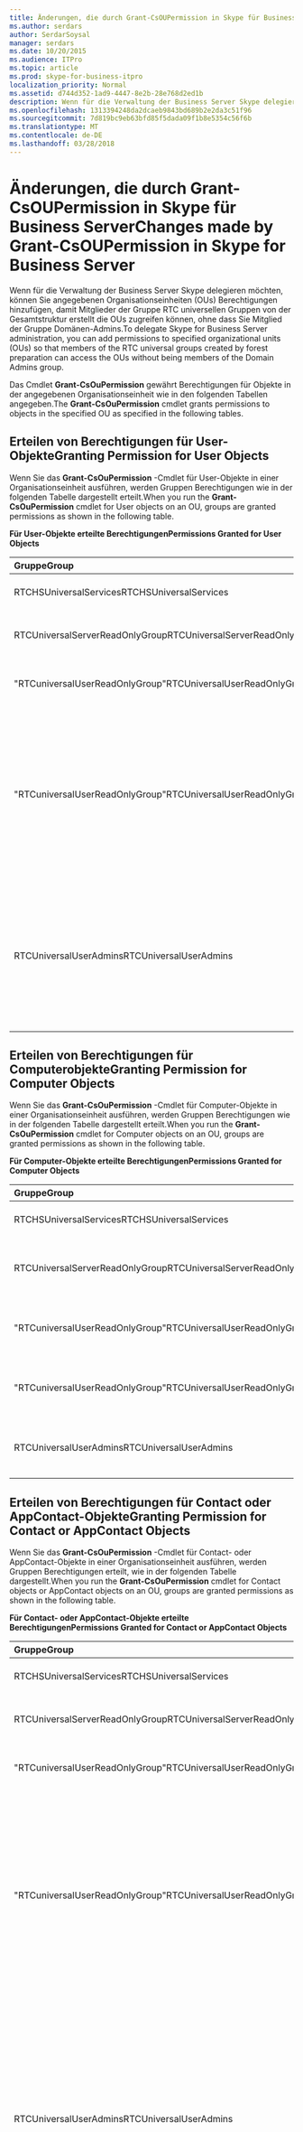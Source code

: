 ```yaml
---
title: Änderungen, die durch Grant-CsOUPermission in Skype für Business Server
ms.author: serdars
author: SerdarSoysal
manager: serdars
ms.date: 10/20/2015
ms.audience: ITPro
ms.topic: article
ms.prod: skype-for-business-itpro
localization_priority: Normal
ms.assetid: d744d352-1ad9-4447-8e2b-28e768d2ed1b
description: Wenn für die Verwaltung der Business Server Skype delegieren möchten, können Sie angegebenen Organisationseinheiten (OUs) Berechtigungen hinzufügen, damit Mitglieder der Gruppe RTC universellen Gruppen von der Gesamtstruktur erstellt die OUs zugreifen können, ohne dass Sie Mitglied der Gruppe Domänen-Admins.
ms.openlocfilehash: 1313394248da2dcaeb9843bd689b2e2da3c51f96
ms.sourcegitcommit: 7d819bc9eb63bfd85f5dada09f1b8e5354c56f6b
ms.translationtype: MT
ms.contentlocale: de-DE
ms.lasthandoff: 03/28/2018
---
```

# <a name="changes-made-by-grant-csoupermission-in-skype-for-business-server"></a><span data-ttu-id="448a8-103">Änderungen, die durch Grant-CsOUPermission in Skype für Business Server</span><span class="sxs-lookup"><span data-stu-id="448a8-103">Changes made by Grant-CsOUPermission in Skype for Business Server</span></span>
 
<span data-ttu-id="448a8-104">Wenn für die Verwaltung der Business Server Skype delegieren möchten, können Sie angegebenen Organisationseinheiten (OUs) Berechtigungen hinzufügen, damit Mitglieder der Gruppe RTC universellen Gruppen von der Gesamtstruktur erstellt die OUs zugreifen können, ohne dass Sie Mitglied der Gruppe Domänen-Admins.</span><span class="sxs-lookup"><span data-stu-id="448a8-104">To delegate Skype for Business Server administration, you can add permissions to specified organizational units (OUs) so that members of the RTC universal groups created by forest preparation can access the OUs without being members of the Domain Admins group.</span></span> 
  
<span data-ttu-id="448a8-105">Das Cmdlet **Grant-CsOuPermission** gewährt Berechtigungen für Objekte in der angegebenen Organisationseinheit wie in den folgenden Tabellen angegeben.</span><span class="sxs-lookup"><span data-stu-id="448a8-105">The **Grant-CsOuPermission** cmdlet grants permissions to objects in the specified OU as specified in the following tables.</span></span>
  
## <a name="granting-permission-for-user-objects"></a><span data-ttu-id="448a8-106">Erteilen von Berechtigungen für User-Objekte</span><span class="sxs-lookup"><span data-stu-id="448a8-106">Granting Permission for User Objects</span></span>

<span data-ttu-id="448a8-107">Wenn Sie das **Grant-CsOuPermission** -Cmdlet für User-Objekte in einer Organisationseinheit ausführen, werden Gruppen Berechtigungen wie in der folgenden Tabelle dargestellt erteilt.</span><span class="sxs-lookup"><span data-stu-id="448a8-107">When you run the **Grant-CsOuPermission** cmdlet for User objects on an OU, groups are granted permissions as shown in the following table.</span></span>
  
<span data-ttu-id="448a8-108">**Für User-Objekte erteilte Berechtigungen**</span><span class="sxs-lookup"><span data-stu-id="448a8-108">**Permissions Granted for User Objects**</span></span>

|<span data-ttu-id="448a8-109">**Gruppe**</span><span class="sxs-lookup"><span data-stu-id="448a8-109">**Group**</span></span>|<span data-ttu-id="448a8-110">**Berechtigung**</span><span class="sxs-lookup"><span data-stu-id="448a8-110">**Permission**</span></span>|<span data-ttu-id="448a8-111">**Gilt für**</span><span class="sxs-lookup"><span data-stu-id="448a8-111">**Applies to**</span></span>|
|:-----|:-----|:-----|
|<span data-ttu-id="448a8-112">RTCHSUniversalServices</span><span class="sxs-lookup"><span data-stu-id="448a8-112">RTCHSUniversalServices</span></span>  <br/> |<span data-ttu-id="448a8-113">Verzeichnisänderungen</span><span class="sxs-lookup"><span data-stu-id="448a8-113">Replicating directory changes</span></span>  <br/> |<span data-ttu-id="448a8-114">Nur dieses Objekt</span><span class="sxs-lookup"><span data-stu-id="448a8-114">This object only</span></span>  <br/> |
|<span data-ttu-id="448a8-115">RTCUniversalServerReadOnlyGroup</span><span class="sxs-lookup"><span data-stu-id="448a8-115">RTCUniversalServerReadOnlyGroup</span></span>  <br/> |<span data-ttu-id="448a8-116">Inhalt auflisten</span><span class="sxs-lookup"><span data-stu-id="448a8-116">List contents</span></span>  <br/> <span data-ttu-id="448a8-117">Alle Eigenschaften lesen</span><span class="sxs-lookup"><span data-stu-id="448a8-117">Read all properties</span></span>  <br/> <span data-ttu-id="448a8-118">Leseberechtigungen</span><span class="sxs-lookup"><span data-stu-id="448a8-118">Read permissions</span></span>  <br/> |<span data-ttu-id="448a8-119">Nur dieses Objekt</span><span class="sxs-lookup"><span data-stu-id="448a8-119">This object only</span></span>  <br/> |
|<span data-ttu-id="448a8-120">"RTCuniversalUserReadOnlyGroup"</span><span class="sxs-lookup"><span data-stu-id="448a8-120">RTCUniversalUserReadOnlyGroup</span></span>  <br/> |<span data-ttu-id="448a8-121">Inhalt auflisten</span><span class="sxs-lookup"><span data-stu-id="448a8-121">List contents</span></span>  <br/> <span data-ttu-id="448a8-122">Alle Eigenschaften lesen</span><span class="sxs-lookup"><span data-stu-id="448a8-122">Read all properties</span></span>  <br/> <span data-ttu-id="448a8-123">Leseberechtigungen</span><span class="sxs-lookup"><span data-stu-id="448a8-123">Read permissions</span></span>  <br/> |<span data-ttu-id="448a8-124">Nur dieses Objekt</span><span class="sxs-lookup"><span data-stu-id="448a8-124">This object only</span></span>  <br/> |
|<span data-ttu-id="448a8-125">"RTCuniversalUserReadOnlyGroup"</span><span class="sxs-lookup"><span data-stu-id="448a8-125">RTCUniversalUserReadOnlyGroup</span></span>  <br/> |<span data-ttu-id="448a8-126">RTCUserSearchPropertySet lesen</span><span class="sxs-lookup"><span data-stu-id="448a8-126">Read RTCUserSearchPropertySet</span></span>  <br/> <span data-ttu-id="448a8-127">RTCUserProvisioningPropertySet lesen</span><span class="sxs-lookup"><span data-stu-id="448a8-127">Read RTCUserProvisioningPropertySet</span></span>  <br/> <span data-ttu-id="448a8-128">RTCPropertySet lesen</span><span class="sxs-lookup"><span data-stu-id="448a8-128">Read RTCPropertySet</span></span>  <br/> <span data-ttu-id="448a8-129">Öffentliche Informationen lesen</span><span class="sxs-lookup"><span data-stu-id="448a8-129">Read Public-Information</span></span>  <br/> <span data-ttu-id="448a8-130">Allgemeine Informationen lesen</span><span class="sxs-lookup"><span data-stu-id="448a8-130">Read General-Information</span></span>  <br/> <span data-ttu-id="448a8-131">Benutzer Kontoeinschränkungen lesen</span><span class="sxs-lookup"><span data-stu-id="448a8-131">Read User-Account-Restrictions</span></span>  <br/> |<span data-ttu-id="448a8-132">Untergeordnete User-Objekte</span><span class="sxs-lookup"><span data-stu-id="448a8-132">Descendant User objects</span></span>  <br/> |
|<span data-ttu-id="448a8-133">RTCUniversalUserAdmins</span><span class="sxs-lookup"><span data-stu-id="448a8-133">RTCUniversalUserAdmins</span></span>  <br/> |<span data-ttu-id="448a8-134">Schreiben von RTCUserSearchPropertySet</span><span class="sxs-lookup"><span data-stu-id="448a8-134">Write RTCUserSearchPropertySet</span></span>  <br/> <span data-ttu-id="448a8-135">Schreiben Sie "msexchucvoicemailsettings"</span><span class="sxs-lookup"><span data-stu-id="448a8-135">Write msExchUCVoiceMailSettings</span></span>  <br/> <span data-ttu-id="448a8-136">Schreiben von RTCUserProvisioningPropertySet</span><span class="sxs-lookup"><span data-stu-id="448a8-136">Write RTCUserProvisioningPropertySet</span></span>  <br/> <span data-ttu-id="448a8-137">Schreiben von RTCPropertySet</span><span class="sxs-lookup"><span data-stu-id="448a8-137">Write RTCPropertySet</span></span>  <br/> <span data-ttu-id="448a8-138">ProxyAddresses schreiben</span><span class="sxs-lookup"><span data-stu-id="448a8-138">Write proxyAddresses</span></span>  <br/> |<span data-ttu-id="448a8-139">Untergeordnete User-Objekte</span><span class="sxs-lookup"><span data-stu-id="448a8-139">Descendant User objects</span></span>  <br/> |
   
## <a name="granting-permission-for-computer-objects"></a><span data-ttu-id="448a8-140">Erteilen von Berechtigungen für Computerobjekte</span><span class="sxs-lookup"><span data-stu-id="448a8-140">Granting Permission for Computer Objects</span></span>

<span data-ttu-id="448a8-141">Wenn Sie das **Grant-CsOuPermission** -Cmdlet für Computer-Objekte in einer Organisationseinheit ausführen, werden Gruppen Berechtigungen wie in der folgenden Tabelle dargestellt erteilt.</span><span class="sxs-lookup"><span data-stu-id="448a8-141">When you run the **Grant-CsOuPermission** cmdlet for Computer objects on an OU, groups are granted permissions as shown in the following table.</span></span>
  
<span data-ttu-id="448a8-142">**Für Computer-Objekte erteilte Berechtigungen**</span><span class="sxs-lookup"><span data-stu-id="448a8-142">**Permissions Granted for Computer Objects**</span></span>

|<span data-ttu-id="448a8-143">**Gruppe**</span><span class="sxs-lookup"><span data-stu-id="448a8-143">**Group**</span></span>|<span data-ttu-id="448a8-144">**Berechtigung**</span><span class="sxs-lookup"><span data-stu-id="448a8-144">**Permission**</span></span>|<span data-ttu-id="448a8-145">**Gilt für**</span><span class="sxs-lookup"><span data-stu-id="448a8-145">**Applies to**</span></span>|
|:-----|:-----|:-----|
|<span data-ttu-id="448a8-146">RTCHSUniversalServices</span><span class="sxs-lookup"><span data-stu-id="448a8-146">RTCHSUniversalServices</span></span>  <br/> |<span data-ttu-id="448a8-147">Verzeichnisänderungen</span><span class="sxs-lookup"><span data-stu-id="448a8-147">Replicating directory changes</span></span>  <br/> |<span data-ttu-id="448a8-148">Nur dieses Objekt</span><span class="sxs-lookup"><span data-stu-id="448a8-148">This object only</span></span>  <br/> |
|<span data-ttu-id="448a8-149">RTCUniversalServerReadOnlyGroup</span><span class="sxs-lookup"><span data-stu-id="448a8-149">RTCUniversalServerReadOnlyGroup</span></span>  <br/> |<span data-ttu-id="448a8-150">Inhalt auflisten</span><span class="sxs-lookup"><span data-stu-id="448a8-150">List contents</span></span>  <br/> <span data-ttu-id="448a8-151">Alle Eigenschaften lesen</span><span class="sxs-lookup"><span data-stu-id="448a8-151">Read all properties</span></span>  <br/> <span data-ttu-id="448a8-152">Leseberechtigungen</span><span class="sxs-lookup"><span data-stu-id="448a8-152">Read permissions</span></span>  <br/> |<span data-ttu-id="448a8-153">Nur dieses Objekt</span><span class="sxs-lookup"><span data-stu-id="448a8-153">This object only</span></span>  <br/> |
|<span data-ttu-id="448a8-154">"RTCuniversalUserReadOnlyGroup"</span><span class="sxs-lookup"><span data-stu-id="448a8-154">RTCUniversalUserReadOnlyGroup</span></span>  <br/> |<span data-ttu-id="448a8-155">Inhalt auflisten</span><span class="sxs-lookup"><span data-stu-id="448a8-155">List contents</span></span>  <br/> <span data-ttu-id="448a8-156">Alle Eigenschaften lesen</span><span class="sxs-lookup"><span data-stu-id="448a8-156">Read all properties</span></span>  <br/> <span data-ttu-id="448a8-157">Leseberechtigungen</span><span class="sxs-lookup"><span data-stu-id="448a8-157">Read permissions</span></span>  <br/> |<span data-ttu-id="448a8-158">Nur dieses Objekt</span><span class="sxs-lookup"><span data-stu-id="448a8-158">This object only</span></span>  <br/> |
|<span data-ttu-id="448a8-159">"RTCuniversalUserReadOnlyGroup"</span><span class="sxs-lookup"><span data-stu-id="448a8-159">RTCUniversalUserReadOnlyGroup</span></span>  <br/> |<span data-ttu-id="448a8-160">Öffentliche Informationen lesen</span><span class="sxs-lookup"><span data-stu-id="448a8-160">Read Public-Information</span></span>  <br/> <span data-ttu-id="448a8-161">Lesen Sie überprüft-DNS-Host-Name</span><span class="sxs-lookup"><span data-stu-id="448a8-161">Read Validated-DNS-Host-Name</span></span>  <br/> |<span data-ttu-id="448a8-162">Untergeordnete Computer-Objekte</span><span class="sxs-lookup"><span data-stu-id="448a8-162">Descendant Computer objects</span></span>  <br/> |
|<span data-ttu-id="448a8-163">RTCUniversalUserAdmins</span><span class="sxs-lookup"><span data-stu-id="448a8-163">RTCUniversalUserAdmins</span></span>  <br/> |<span data-ttu-id="448a8-164">Öffentliche Informationen lesen</span><span class="sxs-lookup"><span data-stu-id="448a8-164">Read Public-Information</span></span>  <br/> <span data-ttu-id="448a8-165">Lesen Sie überprüft-DNS-Host-Name</span><span class="sxs-lookup"><span data-stu-id="448a8-165">Read Validated-DNS-Host-Name</span></span>  <br/> |<span data-ttu-id="448a8-166">Untergeordnete Computer-Objekte</span><span class="sxs-lookup"><span data-stu-id="448a8-166">Descendant Computer objects</span></span>  <br/> |
   
## <a name="granting-permission-for-contact-or-appcontact-objects"></a><span data-ttu-id="448a8-167">Erteilen von Berechtigungen für Contact oder AppContact-Objekte</span><span class="sxs-lookup"><span data-stu-id="448a8-167">Granting Permission for Contact or AppContact Objects</span></span>

<span data-ttu-id="448a8-168">Wenn Sie das **Grant-CsOuPermission** -Cmdlet für Contact- oder AppContact-Objekte in einer Organisationseinheit ausführen, werden Gruppen Berechtigungen erteilt, wie in der folgenden Tabelle dargestellt.</span><span class="sxs-lookup"><span data-stu-id="448a8-168">When you run the **Grant-CsOuPermission** cmdlet for Contact objects or AppContact objects on an OU, groups are granted permissions as shown in the following table.</span></span>
  
<span data-ttu-id="448a8-169">**Für Contact- oder AppContact-Objekte erteilte Berechtigungen**</span><span class="sxs-lookup"><span data-stu-id="448a8-169">**Permissions Granted for Contact or AppContact Objects**</span></span>

|<span data-ttu-id="448a8-170">**Gruppe**</span><span class="sxs-lookup"><span data-stu-id="448a8-170">**Group**</span></span>|<span data-ttu-id="448a8-171">**Berechtigung**</span><span class="sxs-lookup"><span data-stu-id="448a8-171">**Permission**</span></span>|<span data-ttu-id="448a8-172">**Gilt für**</span><span class="sxs-lookup"><span data-stu-id="448a8-172">**Applies to**</span></span>|
|:-----|:-----|:-----|
|<span data-ttu-id="448a8-173">RTCHSUniversalServices</span><span class="sxs-lookup"><span data-stu-id="448a8-173">RTCHSUniversalServices</span></span>  <br/> |<span data-ttu-id="448a8-174">Verzeichnisänderungen</span><span class="sxs-lookup"><span data-stu-id="448a8-174">Replicating directory changes</span></span>  <br/> |<span data-ttu-id="448a8-175">Nur dieses Objekt</span><span class="sxs-lookup"><span data-stu-id="448a8-175">This object only</span></span>  <br/> |
|<span data-ttu-id="448a8-176">RTCUniversalServerReadOnlyGroup</span><span class="sxs-lookup"><span data-stu-id="448a8-176">RTCUniversalServerReadOnlyGroup</span></span>  <br/> |<span data-ttu-id="448a8-177">Inhalt auflisten</span><span class="sxs-lookup"><span data-stu-id="448a8-177">List contents</span></span>  <br/> <span data-ttu-id="448a8-178">Alle Eigenschaften lesen</span><span class="sxs-lookup"><span data-stu-id="448a8-178">Read all properties</span></span>  <br/> <span data-ttu-id="448a8-179">Leseberechtigungen</span><span class="sxs-lookup"><span data-stu-id="448a8-179">Read permissions</span></span>  <br/> |<span data-ttu-id="448a8-180">Nur dieses Objekt</span><span class="sxs-lookup"><span data-stu-id="448a8-180">This object only</span></span>  <br/> |
|<span data-ttu-id="448a8-181">"RTCuniversalUserReadOnlyGroup"</span><span class="sxs-lookup"><span data-stu-id="448a8-181">RTCUniversalUserReadOnlyGroup</span></span>  <br/> |<span data-ttu-id="448a8-182">Inhalt auflisten</span><span class="sxs-lookup"><span data-stu-id="448a8-182">List contents</span></span>  <br/> <span data-ttu-id="448a8-183">Alle Eigenschaften lesen</span><span class="sxs-lookup"><span data-stu-id="448a8-183">Read all properties</span></span>  <br/> <span data-ttu-id="448a8-184">Leseberechtigungen</span><span class="sxs-lookup"><span data-stu-id="448a8-184">Read permissions</span></span>  <br/> |<span data-ttu-id="448a8-185">Nur dieses Objekt</span><span class="sxs-lookup"><span data-stu-id="448a8-185">This object only</span></span>  <br/> |
|<span data-ttu-id="448a8-186">"RTCuniversalUserReadOnlyGroup"</span><span class="sxs-lookup"><span data-stu-id="448a8-186">RTCUniversalUserReadOnlyGroup</span></span>  <br/> |<span data-ttu-id="448a8-187">RTCUserSearchPropertySet lesen</span><span class="sxs-lookup"><span data-stu-id="448a8-187">Read RTCUserSearchPropertySet</span></span>  <br/> <span data-ttu-id="448a8-188">RTCUserProvisioningPropertySet lesen</span><span class="sxs-lookup"><span data-stu-id="448a8-188">Read RTCUserProvisioningPropertySet</span></span>  <br/> <span data-ttu-id="448a8-189">RTCPropertySet lesen</span><span class="sxs-lookup"><span data-stu-id="448a8-189">Read RTCPropertySet</span></span>  <br/> <span data-ttu-id="448a8-190">Öffentliche Informationen lesen</span><span class="sxs-lookup"><span data-stu-id="448a8-190">Read Public-Information</span></span>  <br/> <span data-ttu-id="448a8-191">Allgemeine Informationen lesen</span><span class="sxs-lookup"><span data-stu-id="448a8-191">Read General-Information</span></span>  <br/> <span data-ttu-id="448a8-192">Lesen Sie persönliche Informationen</span><span class="sxs-lookup"><span data-stu-id="448a8-192">Read Personal-Information</span></span>  <br/> <span data-ttu-id="448a8-193">Benutzer Kontoeinschränkungen lesen</span><span class="sxs-lookup"><span data-stu-id="448a8-193">Read User-Account-Restrictions</span></span>  <br/> |<span data-ttu-id="448a8-194">Untergeordnete Contact-Objekte</span><span class="sxs-lookup"><span data-stu-id="448a8-194">Descendant Contact objects</span></span>  <br/> |
|<span data-ttu-id="448a8-195">RTCUniversalUserAdmins</span><span class="sxs-lookup"><span data-stu-id="448a8-195">RTCUniversalUserAdmins</span></span>  <br/> |<span data-ttu-id="448a8-196">Schreiben von RTCUserSearchPropertySet</span><span class="sxs-lookup"><span data-stu-id="448a8-196">Write RTCUserSearchPropertySet</span></span>  <br/> <span data-ttu-id="448a8-197">"Otheripphone" schreiben</span><span class="sxs-lookup"><span data-stu-id="448a8-197">Write otherIpPhone</span></span>  <br/> <span data-ttu-id="448a8-198">DisplayName schreiben</span><span class="sxs-lookup"><span data-stu-id="448a8-198">Write displayName</span></span>  <br/> <span data-ttu-id="448a8-199">Schreiben Sie Beschreibung</span><span class="sxs-lookup"><span data-stu-id="448a8-199">Write description</span></span>  <br/> <span data-ttu-id="448a8-200">TelephoneNumber schreiben</span><span class="sxs-lookup"><span data-stu-id="448a8-200">Write telephoneNumber</span></span>  <br/> <span data-ttu-id="448a8-201">Schreiben Sie "msexchucvoicemailsettings"</span><span class="sxs-lookup"><span data-stu-id="448a8-201">Write msExchUCVoiceMailSettings</span></span>  <br/> <span data-ttu-id="448a8-202">Schreiben von RTCUserProvisioningPropertySet</span><span class="sxs-lookup"><span data-stu-id="448a8-202">Write RTCUserProvisioningPropertySet</span></span>  <br/> <span data-ttu-id="448a8-203">Schreiben von RTCPropertySet</span><span class="sxs-lookup"><span data-stu-id="448a8-203">Write RTCPropertySet</span></span>  <br/> <span data-ttu-id="448a8-204">ProxyAddresses schreiben</span><span class="sxs-lookup"><span data-stu-id="448a8-204">Write proxyAddresses</span></span>  <br/> |<span data-ttu-id="448a8-205">Untergeordnete Contact-Objekte</span><span class="sxs-lookup"><span data-stu-id="448a8-205">Descendant Contact objects</span></span>  <br/> |
   
## <a name="granting-permission-for-device-objects"></a><span data-ttu-id="448a8-206">Erteilen von Berechtigungen für Device-Objekte</span><span class="sxs-lookup"><span data-stu-id="448a8-206">Granting Permission for Device Objects</span></span>

<span data-ttu-id="448a8-207">Wenn Sie das **Grant-CsOuPermission** -Cmdlet für Device-Objekte in einer Organisationseinheit ausführen, werden Gruppen Berechtigungen wie in der folgenden Tabelle dargestellt erteilt.</span><span class="sxs-lookup"><span data-stu-id="448a8-207">When you run the **Grant-CsOuPermission** cmdlet for Device objects on an OU, groups are granted permissions as shown in the following table.</span></span>
  
<span data-ttu-id="448a8-208">**Für Device-Objekte erteilte Berechtigungen**</span><span class="sxs-lookup"><span data-stu-id="448a8-208">**Permissions Granted for Device Objects**</span></span>

|<span data-ttu-id="448a8-209">**Gruppe**</span><span class="sxs-lookup"><span data-stu-id="448a8-209">**Group**</span></span>|<span data-ttu-id="448a8-210">**Berechtigung**</span><span class="sxs-lookup"><span data-stu-id="448a8-210">**Permission**</span></span>|<span data-ttu-id="448a8-211">**Gilt für**</span><span class="sxs-lookup"><span data-stu-id="448a8-211">**Applies to**</span></span>|
|:-----|:-----|:-----|
|<span data-ttu-id="448a8-212">RTCHSUniversalServices</span><span class="sxs-lookup"><span data-stu-id="448a8-212">RTCHSUniversalServices</span></span>  <br/> |<span data-ttu-id="448a8-213">Verzeichnisänderungen</span><span class="sxs-lookup"><span data-stu-id="448a8-213">Replicating directory changes</span></span>  <br/> |<span data-ttu-id="448a8-214">Nur dieses Objekt</span><span class="sxs-lookup"><span data-stu-id="448a8-214">This object only</span></span>  <br/> |
|<span data-ttu-id="448a8-215">RTCUniversalServerReadOnlyGroup</span><span class="sxs-lookup"><span data-stu-id="448a8-215">RTCUniversalServerReadOnlyGroup</span></span>  <br/> |<span data-ttu-id="448a8-216">Inhalt auflisten</span><span class="sxs-lookup"><span data-stu-id="448a8-216">List contents</span></span>  <br/> <span data-ttu-id="448a8-217">Alle Eigenschaften lesen</span><span class="sxs-lookup"><span data-stu-id="448a8-217">Read all properties</span></span>  <br/> <span data-ttu-id="448a8-218">Leseberechtigungen</span><span class="sxs-lookup"><span data-stu-id="448a8-218">Read permissions</span></span>  <br/> |<span data-ttu-id="448a8-219">Nur dieses Objekt</span><span class="sxs-lookup"><span data-stu-id="448a8-219">This object only</span></span>  <br/> |
|<span data-ttu-id="448a8-220">"RTCuniversalUserReadOnlyGroup"</span><span class="sxs-lookup"><span data-stu-id="448a8-220">RTCUniversalUserReadOnlyGroup</span></span>  <br/> |<span data-ttu-id="448a8-221">Inhalt auflisten</span><span class="sxs-lookup"><span data-stu-id="448a8-221">List contents</span></span>  <br/> <span data-ttu-id="448a8-222">Alle Eigenschaften lesen</span><span class="sxs-lookup"><span data-stu-id="448a8-222">Read all properties</span></span>  <br/> <span data-ttu-id="448a8-223">Leseberechtigungen</span><span class="sxs-lookup"><span data-stu-id="448a8-223">Read permissions</span></span>  <br/> |<span data-ttu-id="448a8-224">Nur dieses Objekt</span><span class="sxs-lookup"><span data-stu-id="448a8-224">This object only</span></span>  <br/> |
|<span data-ttu-id="448a8-225">"RTCuniversalUserReadOnlyGroup"</span><span class="sxs-lookup"><span data-stu-id="448a8-225">RTCUniversalUserReadOnlyGroup</span></span>  <br/> |<span data-ttu-id="448a8-226">RTCUserSearchPropertySet lesen</span><span class="sxs-lookup"><span data-stu-id="448a8-226">Read RTCUserSearchPropertySet</span></span>  <br/> <span data-ttu-id="448a8-227">RTCUserProvisioningPropertySet lesen</span><span class="sxs-lookup"><span data-stu-id="448a8-227">Read RTCUserProvisioningPropertySet</span></span>  <br/> <span data-ttu-id="448a8-228">RTCPropertySet lesen</span><span class="sxs-lookup"><span data-stu-id="448a8-228">Read RTCPropertySet</span></span>  <br/> <span data-ttu-id="448a8-229">Öffentliche Informationen lesen</span><span class="sxs-lookup"><span data-stu-id="448a8-229">Read Public-Information</span></span>  <br/> <span data-ttu-id="448a8-230">Lesen Sie persönliche Informationen</span><span class="sxs-lookup"><span data-stu-id="448a8-230">Read Personal-Information</span></span>  <br/> <span data-ttu-id="448a8-231">Allgemeine Informationen lesen</span><span class="sxs-lookup"><span data-stu-id="448a8-231">Read General-Information</span></span>  <br/> <span data-ttu-id="448a8-232">Benutzer Kontoeinschränkungen lesen</span><span class="sxs-lookup"><span data-stu-id="448a8-232">Read User-Account-Restrictions</span></span>  <br/> |<span data-ttu-id="448a8-233">Untergeordnete Contact-Objekte</span><span class="sxs-lookup"><span data-stu-id="448a8-233">Descendant Contact objects</span></span>  <br/> |
|<span data-ttu-id="448a8-234">RTCUniversalUserAdmins</span><span class="sxs-lookup"><span data-stu-id="448a8-234">RTCUniversalUserAdmins</span></span>  <br/> |<span data-ttu-id="448a8-235">Untergeordnetes Objekt erstellen</span><span class="sxs-lookup"><span data-stu-id="448a8-235">Create child</span></span>  <br/> <span data-ttu-id="448a8-236">Untergeordnetes Objekt löschen</span><span class="sxs-lookup"><span data-stu-id="448a8-236">Delete child</span></span>  <br/> <span data-ttu-id="448a8-237">Struktur löschen</span><span class="sxs-lookup"><span data-stu-id="448a8-237">Delete tree</span></span>  <br/> |<span data-ttu-id="448a8-238">Kontakt</span><span class="sxs-lookup"><span data-stu-id="448a8-238">Contact</span></span>  <br/> |
|<span data-ttu-id="448a8-239">RTCUniversalUserAdmins</span><span class="sxs-lookup"><span data-stu-id="448a8-239">RTCUniversalUserAdmins</span></span>  <br/> |<span data-ttu-id="448a8-240">DisplayName schreiben</span><span class="sxs-lookup"><span data-stu-id="448a8-240">Write displayName</span></span>  <br/> <span data-ttu-id="448a8-241">Schreiben Sie Beschreibung</span><span class="sxs-lookup"><span data-stu-id="448a8-241">Write description</span></span>  <br/> <span data-ttu-id="448a8-242">TelephoneNumber schreiben</span><span class="sxs-lookup"><span data-stu-id="448a8-242">Write telephoneNumber</span></span>  <br/> |<span data-ttu-id="448a8-243">Untergeordnete User-Objekte</span><span class="sxs-lookup"><span data-stu-id="448a8-243">Descendant User objects</span></span>  <br/> |
|<span data-ttu-id="448a8-244">RTCUniversalUserAdmins</span><span class="sxs-lookup"><span data-stu-id="448a8-244">RTCUniversalUserAdmins</span></span>  <br/> |<span data-ttu-id="448a8-245">Schreiben von RTCUserSearchPropertySet</span><span class="sxs-lookup"><span data-stu-id="448a8-245">Write RTCUserSearchPropertySet</span></span>  <br/> <span data-ttu-id="448a8-246">"Otheripphone" schreiben</span><span class="sxs-lookup"><span data-stu-id="448a8-246">Write otherIpPhone</span></span>  <br/> <span data-ttu-id="448a8-247">DisplayName schreiben</span><span class="sxs-lookup"><span data-stu-id="448a8-247">Write displayName</span></span>  <br/> <span data-ttu-id="448a8-248">Schreiben Sie Beschreibung</span><span class="sxs-lookup"><span data-stu-id="448a8-248">Write description</span></span>  <br/> <span data-ttu-id="448a8-249">TelephoneNumber schreiben</span><span class="sxs-lookup"><span data-stu-id="448a8-249">Write telephoneNumber</span></span>  <br/> <span data-ttu-id="448a8-250">Schreiben Sie "msexchucvoicemailsettings"</span><span class="sxs-lookup"><span data-stu-id="448a8-250">Write msExchUCVoiceMailSettings</span></span>  <br/> <span data-ttu-id="448a8-251">Schreiben von RTCUserProvisioningPropertySet</span><span class="sxs-lookup"><span data-stu-id="448a8-251">Write RTCUserProvisioningPropertySet</span></span>  <br/> <span data-ttu-id="448a8-252">Schreiben von RTCPropertySet</span><span class="sxs-lookup"><span data-stu-id="448a8-252">Write RTCPropertySet</span></span>  <br/> <span data-ttu-id="448a8-253">ProxyAddresses schreiben</span><span class="sxs-lookup"><span data-stu-id="448a8-253">Write proxyAddresses</span></span>  <br/> |<span data-ttu-id="448a8-254">Untergeordnete Contact-Objekte</span><span class="sxs-lookup"><span data-stu-id="448a8-254">Descendant Contact objects</span></span>  <br/> |
   
## <a name="granting-permission-for-inetorgperson-objects"></a><span data-ttu-id="448a8-255">Erteilen von Berechtigungen für InetOrgPerson-Objekte</span><span class="sxs-lookup"><span data-stu-id="448a8-255">Granting Permission for InetOrgPerson Objects</span></span>

<span data-ttu-id="448a8-256">Wenn Sie das **Grant-CsOuPermission** -Cmdlet für InetOrgPerson-Objekte in einer Organisationseinheit ausführen, werden Gruppen Berechtigungen wie in der folgenden Tabelle dargestellt erteilt.</span><span class="sxs-lookup"><span data-stu-id="448a8-256">When you run the **Grant-CsOuPermission** cmdlet for InetOrgPerson objects on an OU, groups are granted permissions as shown in the following table.</span></span>
  
<span data-ttu-id="448a8-257">**Für InetOrgPerson-Objekte erteilte Berechtigungen**</span><span class="sxs-lookup"><span data-stu-id="448a8-257">**Permissions Granted for InetOrgPerson Objects**</span></span>

|<span data-ttu-id="448a8-258">**Gruppe**</span><span class="sxs-lookup"><span data-stu-id="448a8-258">**Group**</span></span>|<span data-ttu-id="448a8-259">**Berechtigung**</span><span class="sxs-lookup"><span data-stu-id="448a8-259">**Permission**</span></span>|<span data-ttu-id="448a8-260">**Gilt für**</span><span class="sxs-lookup"><span data-stu-id="448a8-260">**Applies to**</span></span>|
|:-----|:-----|:-----|
|<span data-ttu-id="448a8-261">RTCHSUniversalServices</span><span class="sxs-lookup"><span data-stu-id="448a8-261">RTCHSUniversalServices</span></span>  <br/> |<span data-ttu-id="448a8-262">Verzeichnisänderungen</span><span class="sxs-lookup"><span data-stu-id="448a8-262">Replicating directory changes</span></span>  <br/> |<span data-ttu-id="448a8-263">Nur dieses Objekt</span><span class="sxs-lookup"><span data-stu-id="448a8-263">This object only</span></span>  <br/> |
|<span data-ttu-id="448a8-264">RTCUniversalServerReadOnlyGroup</span><span class="sxs-lookup"><span data-stu-id="448a8-264">RTCUniversalServerReadOnlyGroup</span></span>  <br/> |<span data-ttu-id="448a8-265">Inhalt auflisten</span><span class="sxs-lookup"><span data-stu-id="448a8-265">List contents</span></span>  <br/> <span data-ttu-id="448a8-266">Alle Eigenschaften lesen</span><span class="sxs-lookup"><span data-stu-id="448a8-266">Read all properties</span></span>  <br/> <span data-ttu-id="448a8-267">Leseberechtigungen</span><span class="sxs-lookup"><span data-stu-id="448a8-267">Read permissions</span></span>  <br/> |<span data-ttu-id="448a8-268">Nur dieses Objekt</span><span class="sxs-lookup"><span data-stu-id="448a8-268">This object only</span></span>  <br/> |
|<span data-ttu-id="448a8-269">"RTCuniversalUserReadOnlyGroup"</span><span class="sxs-lookup"><span data-stu-id="448a8-269">RTCUniversalUserReadOnlyGroup</span></span>  <br/> |<span data-ttu-id="448a8-270">Inhalt auflisten</span><span class="sxs-lookup"><span data-stu-id="448a8-270">List contents</span></span>  <br/> <span data-ttu-id="448a8-271">Alle Eigenschaften lesen</span><span class="sxs-lookup"><span data-stu-id="448a8-271">Read all properties</span></span>  <br/> <span data-ttu-id="448a8-272">Leseberechtigungen</span><span class="sxs-lookup"><span data-stu-id="448a8-272">Read permissions</span></span>  <br/> |<span data-ttu-id="448a8-273">Nur dieses Objekt</span><span class="sxs-lookup"><span data-stu-id="448a8-273">This object only</span></span>  <br/> |
|<span data-ttu-id="448a8-274">"RTCuniversalUserReadOnlyGroup"</span><span class="sxs-lookup"><span data-stu-id="448a8-274">RTCUniversalUserReadOnlyGroup</span></span>  <br/> |<span data-ttu-id="448a8-275">RTCUserSearchPropertySet lesen</span><span class="sxs-lookup"><span data-stu-id="448a8-275">Read RTCUserSearchPropertySet</span></span>  <br/> <span data-ttu-id="448a8-276">RTCUserProvisioningPropertySet lesen</span><span class="sxs-lookup"><span data-stu-id="448a8-276">Read RTCUserProvisioningPropertySet</span></span>  <br/> <span data-ttu-id="448a8-277">RTCPropertySet lesen</span><span class="sxs-lookup"><span data-stu-id="448a8-277">Read RTCPropertySet</span></span>  <br/> <span data-ttu-id="448a8-278">Lesen Sie persönliche Informationen</span><span class="sxs-lookup"><span data-stu-id="448a8-278">Read Personal-Information</span></span>  <br/> <span data-ttu-id="448a8-279">Öffentliche Informationen lesen</span><span class="sxs-lookup"><span data-stu-id="448a8-279">Read Public-Information</span></span>  <br/> <span data-ttu-id="448a8-280">Allgemeine Informationen lesen</span><span class="sxs-lookup"><span data-stu-id="448a8-280">Read General-Information</span></span>  <br/> <span data-ttu-id="448a8-281">Benutzer Kontoeinschränkungen lesen</span><span class="sxs-lookup"><span data-stu-id="448a8-281">Read User-Account-Restrictions</span></span>  <br/> |<span data-ttu-id="448a8-282">Untergeordnete InetOrgPerson-Objekte</span><span class="sxs-lookup"><span data-stu-id="448a8-282">Descendant inetOrgPerson objects</span></span>  <br/> |
|<span data-ttu-id="448a8-283">RTCUniversalUserAdmins</span><span class="sxs-lookup"><span data-stu-id="448a8-283">RTCUniversalUserAdmins</span></span>  <br/> |<span data-ttu-id="448a8-284">Schreiben von RTCUserSearchPropertySet</span><span class="sxs-lookup"><span data-stu-id="448a8-284">Write RTCUserSearchPropertySet</span></span>  <br/> <span data-ttu-id="448a8-285">Schreiben von RTCUserProvisioningPropertySet</span><span class="sxs-lookup"><span data-stu-id="448a8-285">Write RTCUserProvisioningPropertySet</span></span>  <br/> <span data-ttu-id="448a8-286">Schreiben von RTCPropertySet</span><span class="sxs-lookup"><span data-stu-id="448a8-286">Write RTCPropertySet</span></span>  <br/> <span data-ttu-id="448a8-287">ProxyAddresses schreiben</span><span class="sxs-lookup"><span data-stu-id="448a8-287">Write proxyAddresses</span></span>  <br/> |<span data-ttu-id="448a8-288">Untergeordnete InetOrgPerson-Objekte</span><span class="sxs-lookup"><span data-stu-id="448a8-288">Descendant inetOrgPerson objects</span></span>  <br/> |
   

